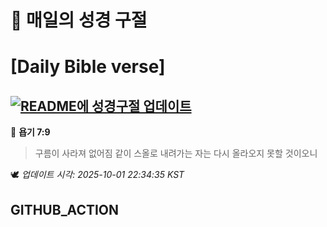 # 🙏 매일의 성경 구절
# [Daily Bible verse]
## [![README에 성경구절 업데이트](https://github.com/DONGSUKA/first_test/actions/workflows/update-readme-bible.yml/badge.svg)](https://github.com/DONGSUKA/first_test/actions/workflows/update-readme-bible.yml)
<!-- START_BIBLE_VERSE -->
📖 **욥기 7:9**
> 구름이 사라져 없어짐 같이 스올로 내려가는 자는 다시 올라오지 못할 것이오니

🕊️ _업데이트 시각: 2025-10-01 22:34:35 KST_
  <!-- END_BIBLE_VERSE -->
## GITHUB_ACTION
